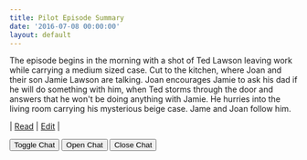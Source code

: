 ```yaml
---
title: Pilot Episode Summary
date: '2016-07-08 00:00:00'
layout: default
---
```

The episode begins in the morning with a shot of Ted Lawson leaving work while carrying a medium sized case. Cut to the kitchen, where Joan and their son Jamie Lawson are talking. Joan encourages Jamie to ask his dad if he will do something with him, when Ted storms through the door and answers that he won't be doing anything with Jamie. He hurries into the living room carrying his mysterious beige case. Jame and Joan follow him.

| [Read](https://midmichonline.gitbooks.io/lawsonproject-chapt2/content/ChapterTwo/PilotEpisodeSummary.html) | [Edit](https://midmichonline.quip.com/PmxVAcUHUx1o) | 

<button class="js-gitter-toggle-chat-button">Toggle Chat</button>
<button class="js-gitter-toggle-chat-button" data-gitter-toggle-chat-state="true">Open Chat</button>
<button class="js-gitter-toggle-chat-button" data-gitter-toggle-chat-state="false">Close Chat</button>